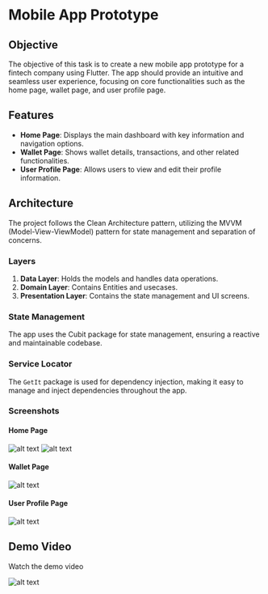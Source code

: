 # Mobile App Prototype

## Objective

The objective of this task is to create a new mobile app prototype for a fintech company using Flutter. The app should provide an intuitive and seamless user experience, focusing on core functionalities such as the home page, wallet page, and user profile page.

## Features

- **Home Page**: Displays the main dashboard with key information and navigation options.
- **Wallet Page**: Shows wallet details, transactions, and other related functionalities.
- **User Profile Page**: Allows users to view and edit their profile information.

## Architecture

The project follows the Clean Architecture pattern, utilizing the MVVM (Model-View-ViewModel) pattern for state management and separation of concerns.

### Layers

1. **Data Layer**: Holds the models and handles data operations.
2. **Domain Layer**: Contains Entities and usecases.
3. **Presentation Layer**: Contains the state management and UI screens.

### State Management

The app uses the Cubit package for state management, ensuring a reactive and maintainable codebase.

### Service Locator

The `GetIt` package is used for dependency injection, making it easy to manage and inject dependencies throughout the app.

### Screenshots

#### Home Page

![alt text](image.png)
![alt text](image-1.png)

#### Wallet Page

![alt text](image-2.png)

#### User Profile Page

![alt text](image-3.png)

## Demo Video

Watch the demo video

![alt text](<Screen_Recording_2024-08-06 213008.gif>)

